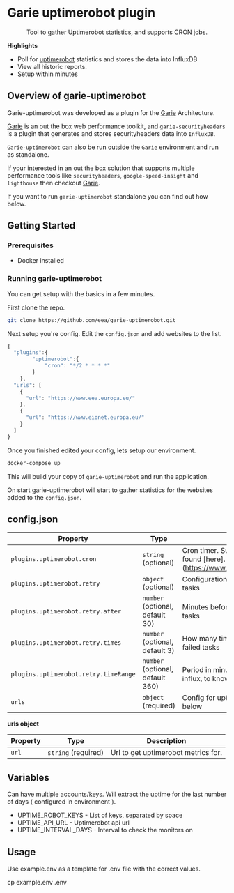 # Garie uptimerobot plugin

<p align="center">
  <p align="center">Tool to gather Uptimerobot statistics, and supports CRON jobs.<p>
</p>

**Highlights**

-   Poll for [uptimerobot](https://uptimerobot.com/) statistics and stores the data into InfluxDB
-   View all historic reports.
-   Setup within minutes

## Overview of garie-uptimerobot

Garie-uptimerobot was developed as a plugin for the [Garie](https://github.com/boyney123/garie) Architecture.

[Garie](https://github.com/boyney123/garie) is an out the box web performance toolkit, and `garie-securityheaders` is a plugin that generates and stores securityheaders data into `InfluxDB`.

`Garie-uptimerobot` can also be run outside the `Garie` environment and run as standalone.

If your interested in an out the box solution that supports multiple performance tools like `securityheaders`, `google-speed-insight` and `lighthouse` then checkout [Garie](https://github.com/boyney123/garie).

If you want to run `garie-uptimerobot` standalone you can find out how below.

## Getting Started

### Prerequisites

-   Docker installed

### Running garie-uptimerobot

You can get setup with the basics in a few minutes.

First clone the repo.

```sh
git clone https://github.com/eea/garie-uptimerobot.git
```

Next setup you're config. Edit the `config.json` and add websites to the list.

```javascript
{
  "plugins":{
        "uptimerobot":{
            "cron": "*/2 * * * *"
        }
    },
  "urls": [
    {
      "url": "https://www.eea.europa.eu/"
    },
    {
      "url": "https://www.eionet.europa.eu/"
    }
  ]
}
```

Once you finished edited your config, lets setup our environment.

```sh
docker-compose up
```

This will build your copy of `garie-uptimerobot` and run the application.

On start garie-uptimerobot will start to gather statistics for the websites added to the `config.json`.

## config.json

| Property | Type                | Description                                                                          |
| -------- | ------------------- | ------------------------------------------------------------------------------------ |
| `plugins.uptimerobot.cron`   | `string` (optional) | Cron timer. Supports syntax can be found [here].(https://www.npmjs.com/package/cron) |
| `plugins.uptimerobot.retry`   | `object` (optional) | Configuration how to retry the failed tasks |
| `plugins.uptimerobot.retry.after`   | `number` (optional, default 30) | Minutes before we retry to execute the tasks |
| `plugins.uptimerobot.retry.times`   | `number` (optional, default 3) | How many time to retry to execute the failed tasks |
| `plugins.uptimerobot.retry.timeRange`   | `number` (optional, default 360) | Period in minutes to be checked in influx, to know if a task failed |
| `urls`   | `object` (required) | Config for uptimerobot. More detail below                                              |

**urls object**

| Property | Type                | Description                         |
| -------- | ------------------- | ----------------------------------- |
| `url`    | `string` (required) | Url to get uptimerobot metrics for.   |

## Variables
Can have multiple accounts/keys. Will extract the uptime for the last number of days ( configured in environment ).

- UPTIME_ROBOT_KEYS - List of keys, separated by space 
- UPTIME_API_URL - Uptimerobot api url
- UPTIME_INTERVAL_DAYS - Interval to check the monitors on

## Usage

Use example.env as a template for .env file with the correct values.

cp example.env .env
